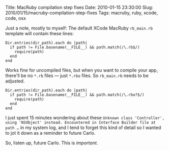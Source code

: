 Title: MacRuby compilation step fixes
Date: 2010-01-15 23:30:00
Slug: 2010/01/15/macruby-compilation-step-fixes
Tags: macruby, ruby, xcode, code, osx


Just a note, mostly to myself: The default XCode MacRuby `rb_main.rb` template
will contain these lines:


    Dir.entries(dir_path).each do |path|
      if path != File.basename(__FILE__) && path.match(/\.rb$/)
        require(path)
      end
    end


Works fine for uncompiled files, but when you want to compile your app,
there'll be no `*.rb` files — just `*.rbo` files. So `rb_main.rb` needs to be
adjusted.


    Dir.entries(dir_path).each do |path|
      if path != File.basename(__FILE__) && path.match(/\.rbo?$/)
        require(path)
      end
    end


I just spent 15 minutes wondering about these `Unknown class 'Controller',
using 'NSObject' instead. Encountered in Interface Builder file at path …` in
my system log, and I tend to forget this kind of detail so I wanted to jot it
down as a reminder to future Carlo.

So, listen up, future Carlo. This is _important_.
